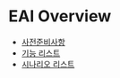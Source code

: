 # EAI Overview

* [사전준비사항](prerequisites.md)
* [기능 리스트](functions/index.md)
* [시나리오 리스트](scenarios.md)